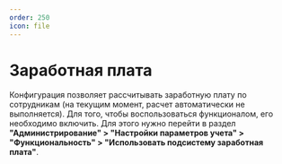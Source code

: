 ```yaml
---
order: 250
icon: file
---
```


# Заработная плата

Конфигурация позволяет рассчитывать заработную плату по сотрудникам (на текущим момент, расчет автоматически не выполняется). Для того, чтобы воспользоваться функционалом, его необходимо включить. Для этого нужно перейти в раздел **"Администрирование" > "Настройки параметров учета" > "Функциональность" > "Использовать подсистему заработная плата"**.
